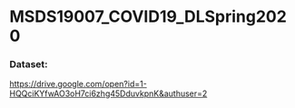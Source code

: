 # MSDS19007_COVID19_DLSpring2020

### Dataset:
https://drive.google.com/open?id=1-HQQciKYfwAO3oH7ci6zhg45DduvkpnK&authuser=2


